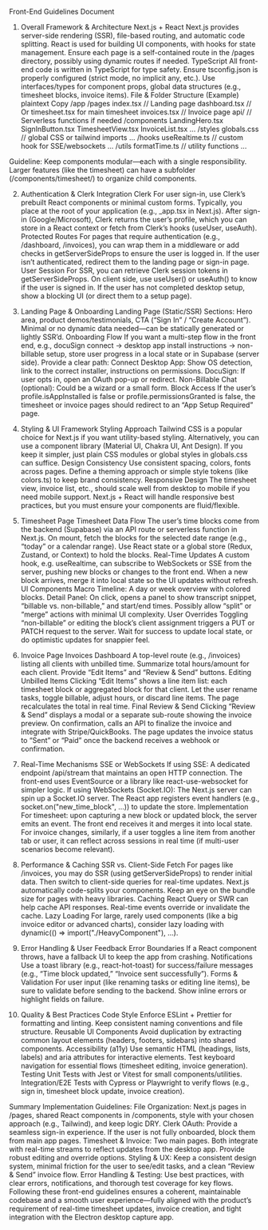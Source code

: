 Front-End Guidelines Document
1. Overall Framework & Architecture
Next.js + React
Next.js provides server-side rendering (SSR), file-based routing, and automatic code splitting.
React is used for building UI components, with hooks for state management.
Ensure each page is a self-contained route in the /pages directory, possibly using dynamic routes if needed.
TypeScript
All front-end code is written in TypeScript for type safety.
Ensure tsconfig.json is properly configured (strict mode, no implicit any, etc.).
Use interfaces/types for component props, global data structures (e.g., timesheet blocks, invoice items).
File & Folder Structure (Example)
plaintext
Copy
/app
  /pages
    index.tsx         // Landing page
    dashboard.tsx     // Or timesheet.tsx for main timesheet
    invoices.tsx      // Invoice page
    api/              // Serverless functions if needed
  /components
    LandingHero.tsx
    SignInButton.tsx
    TimesheetView.tsx
    InvoiceList.tsx
    ...
  /styles
    globals.css       // global CSS or tailwind imports
    ...
  /hooks
    useRealtime.ts    // custom hook for SSE/websockets
    ...
  /utils
    formatTime.ts     // utility functions
    ...

Guideline: Keep components modular—each with a single responsibility. Larger features (like the timesheet) can have a subfolder (/components/timesheet/) to organize child components.

2. Authentication & Clerk Integration
Clerk
For user sign-in, use Clerk’s prebuilt React components or minimal custom forms.
Typically, you place <ClerkProvider> at the root of your application (e.g., _app.tsx in Next.js).
After sign-in (Google/Microsoft), Clerk returns the user’s profile, which you can store in a React context or fetch from Clerk’s hooks (useUser, useAuth).
Protected Routes
For pages that require authentication (e.g., /dashboard, /invoices), you can wrap them in a middleware or add checks in getServerSideProps to ensure the user is logged in.
If the user isn’t authenticated, redirect them to the landing page or sign-in page.
User Session
For SSR, you can retrieve Clerk session tokens in getServerSideProps.
On client side, use useUser() or useAuth() to know if the user is signed in.
If the user has not completed desktop setup, show a blocking UI (or direct them to a setup page).

3. Landing Page & Onboarding
Landing Page (Static/SSR)
Sections: Hero area, product demos/testimonials, CTA (“Sign In” / “Create Account”).
Minimal or no dynamic data needed—can be statically generated or lightly SSR’d.
Onboarding Flow
If you want a multi-step flow in the front end, e.g., docuSign connect → desktop app install instructions → non-billable setup, store user progress in a local state or in Supabase (server side).
Provide a clear path:
Connect Desktop App: Show OS detection, link to the correct installer, instructions on permissions.
DocuSign: If user opts in, open an OAuth pop-up or redirect.
Non-Billable Chat (optional): Could be a wizard or a small form.
Block Access
If the user’s profile.isAppInstalled is false or profile.permissionsGranted is false, the timesheet or invoice pages should redirect to an “App Setup Required” page.

4. Styling & UI Framework
Styling Approach
Tailwind CSS is a popular choice for Next.js if you want utility-based styling. Alternatively, you can use a component library (Material UI, Chakra UI, Ant Design).
If you keep it simpler, just plain CSS modules or global styles in globals.css can suffice.
Design Consistency
Use consistent spacing, colors, fonts across pages.
Define a theming approach or simple style tokens (like colors.ts) to keep brand consistency.
Responsive Design
The timesheet view, invoice list, etc., should scale well from desktop to mobile if you need mobile support.
Next.js + React will handle responsive best practices, but you must ensure your components are fluid/flexible.

5. Timesheet Page
Timesheet Data Flow
The user’s time blocks come from the backend (Supabase) via an API route or serverless function in Next.js.
On mount, fetch the blocks for the selected date range (e.g., “today” or a calendar range).
Use React state or a global store (Redux, Zustand, or Context) to hold the blocks.
Real-Time Updates
A custom hook, e.g. useRealtime, can subscribe to WebSockets or SSE from the server, pushing new blocks or changes to the front end.
When a new block arrives, merge it into local state so the UI updates without refresh.
UI Components
Macro Timeline: A day or week overview with colored blocks.
Detail Panel: On click, opens a panel to show transcript snippet, “billable vs. non-billable,” and start/end times.
Possibly allow “split” or “merge” actions with minimal UI complexity.
User Overrides
Toggling “non-billable” or editing the block’s client assignment triggers a PUT or PATCH request to the server.
Wait for success to update local state, or do optimistic updates for snappier feel.

6. Invoice Page
Invoices Dashboard
A top-level route (e.g., /invoices) listing all clients with unbilled time.
Summarize total hours/amount for each client. Provide “Edit Items” and “Review & Send” buttons.
Editing Unbilled Items
Clicking “Edit Items” shows a line item list: each timesheet block or aggregated block for that client.
Let the user rename tasks, toggle billable, adjust hours, or discard line items.
The page recalculates the total in real time.
Final Review & Send
Clicking “Review & Send” displays a modal or a separate sub-route showing the invoice preview.
On confirmation, calls an API to finalize the invoice and integrate with Stripe/QuickBooks.
The page updates the invoice status to “Sent” or “Paid” once the backend receives a webhook or confirmation.

7. Real-Time Mechanisms
SSE or WebSockets
If using SSE:
A dedicated endpoint /api/stream that maintains an open HTTP connection.
The front-end uses EventSource or a library like react-use-websocket for simpler logic.
If using WebSockets (Socket.IO):
The Next.js server can spin up a Socket.IO server.
The React app registers event handlers (e.g., socket.on("new_time_block", ...)) to update the store.
Implementation
For timesheet: upon capturing a new block or updated block, the server emits an event.
The front end receives it and merges it into local state.
For invoice changes, similarly, if a user toggles a line item from another tab or user, it can reflect across sessions in real time (if multi-user scenarios become relevant).

8. Performance & Caching
SSR vs. Client-Side Fetch
For pages like /invoices, you may do SSR (using getServerSideProps) to render initial data. Then switch to client-side queries for real-time updates.
Next.js automatically code-splits your components. Keep an eye on the bundle size for pages with heavy libraries.
Caching
React Query or SWR can help cache API responses.
Real-time events override or invalidate the cache.
Lazy Loading
For large, rarely used components (like a big invoice editor or advanced charts), consider lazy loading with dynamic(() => import("./HeavyComponent"), ...).

9. Error Handling & User Feedback
Error Boundaries
If a React component throws, have a fallback UI to keep the app from crashing.
Notifications
Use a toast library (e.g., react-hot-toast) for success/failure messages (e.g., “Time block updated,” “Invoice sent successfully”).
Forms & Validation
For user input (like renaming tasks or editing line items), be sure to validate before sending to the backend.
Show inline errors or highlight fields on failure.

10. Quality & Best Practices
Code Style
Enforce ESLint + Prettier for formatting and linting.
Keep consistent naming conventions and file structure.
Reusable UI Components
Avoid duplication by extracting common layout elements (headers, footers, sidebars) into shared components.
Accessibility (a11y)
Use semantic HTML (headings, lists, labels) and aria attributes for interactive elements.
Test keyboard navigation for essential flows (timesheet editing, invoice generation).
Testing
Unit Tests with Jest or Vitest for small components/utilities.
Integration/E2E Tests with Cypress or Playwright to verify flows (e.g., sign in, timesheet block update, invoice creation).

Summary
Implementation Guidelines:
File Organization: Next.js pages in /pages, shared React components in /components, style with your chosen approach (e.g., Tailwind), and keep logic DRY.
Clerk OAuth: Provide a seamless sign-in experience. If the user is not fully onboarded, block them from main app pages.
Timesheet & Invoice: Two main pages. Both integrate with real-time streams to reflect updates from the desktop app. Provide robust editing and override options.
Styling & UX: Keep a consistent design system, minimal friction for the user to see/edit tasks, and a clean “Review & Send” invoice flow.
Error Handling & Testing: Use best practices, with clear errors, notifications, and thorough test coverage for key flows.
Following these front-end guidelines ensures a coherent, maintainable codebase and a smooth user experience—fully aligned with the product’s requirement of real-time timesheet updates, invoice creation, and tight integration with the Electron desktop capture app.

